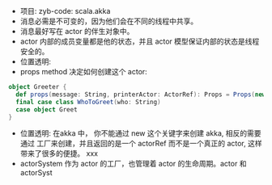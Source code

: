 
* 项目: zyb-code: scala.akka
* 消息必需是不可变的，因为他们会在不同的线程中共享。
* 消息最好写在 actor 的伴生对象中。
* actor 内部的成员变量都是他的状态，并且 actor 模型保证内部的状态是线程安全的。
* 位置透明:
* props method 决定如何创建这个 actor:
```scala
object Greeter {
  def props(message: String, printerActor: ActorRef): Props = Props(new Greeter(message, printerActor))
  final case class WhoToGreet(who: String)
  case object Greet
}
```
* 位置透明:
在akka 中， 你不能通过 new 这个关键字来创建 akka, 相反的需要通过 工厂来创建，并且返回的是一个 actorRef 而不是一个真正的 actor, 这样带来了很多的便捷。
xxx
* actorSystem 作为 actor 的工厂，也管理着 actor 的生命周期。actor 和 actorSyst

